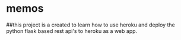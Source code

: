 # memos
##this project is a created to learn how to use heroku and deploy the python flask based rest api's to heroku as a web app.
